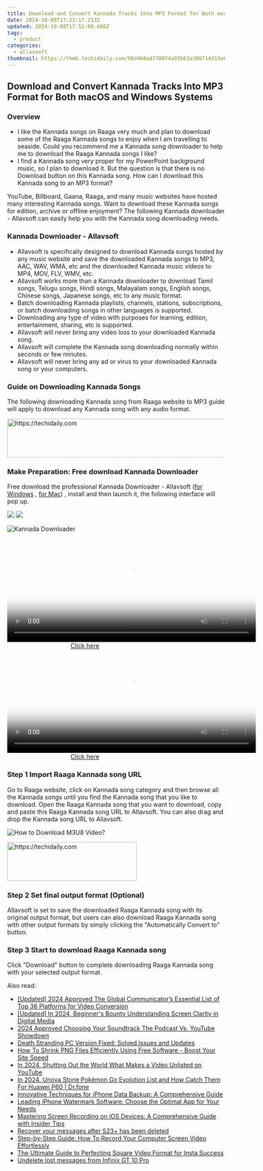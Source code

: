 ```yaml
---
title: Download and Convert Kannada Tracks Into MP3 Format for Both macOS and Windows Systems
date: 2024-10-05T17:21:17.213Z
updated: 2024-10-08T17:51:09.686Z
tags:
  - product
categories:
  - allavsoft
thumbnail: https://thmb.techidaily.com/96d460ad778074a93b63a308714d13a6fb98bd643d60a66bb372b318524a5b70.jpg
---
```


## Download and Convert Kannada Tracks Into MP3 Format for Both macOS and Windows Systems

### Overview

* I like the Kannada songs on Raaga very much and plan to download some of the Raaga Kannada songs to enjoy when I am travelling to seaside. Could you recommend me a Kannada song downloader to help me to download the Raaga Kannada songs I like?
* I find a Kannada song very proper for my PowerPoint background music, so I plan to download it. But the question is that there is no Download button on this Kannada song. How can I download this Kannada song to an MP3 format?

YouTube, Billboard, Gaana, Raaga, and many music websites have hosted many interesting Kannada songs. Want to download these Kannada songs for edition, archive or offline enjoyment? The following Kannada downloader - Allavsoft can easily help you with the Kannada song downloading needs.

### Kannada Downloader - Allavsoft

* Allavsoft is specifically designed to download Kannada songs hosted by any music website and save the downloaded Kannada songs to MP3, AAC, WAV, WMA, etc and the downloaded Kannada music videos to MP4, MOV, FLV, WMV, etc.
* Allavsoft works more than a Kannada downloader to download Tamil songs, Telugu songs, Hindi songs, Malayalam songs, English songs, Chinese songs, Japanese songs, etc to any music format.
* Batch downloading Kannada playlists, channels, stations, subscriptions, or batch downloading songs in other languages is supported.
* Downloading any type of video with purposes for learning, edition, entertainment, sharing, etc is supported.
* Allavsoft will never bring any video loss to your downloaded Kannada song.
* Allavsoft will complete the Kannada song downloading normally within seconds or few minutes.
* Allavsoft will never bring any ad or virus to your downloaded Kannada song or your computers.

### Guide on Downloading Kannada Songs

The following downloading Kannada song from Raaga website to MP3 guide will apply to download any Kannada song with any audio format.

<!-- affiliate ads begin -->
<a href="https://appsumo.8odi.net/c/5597632/2049387/7443" target="_top" id="2049387">
  <img src="//a.impactradius-go.com/display-ad/7443-2049387" border="0" alt="https://techidaily.com" width="728" height="90"/>
</a>
<img height="0" width="0" src="https://appsumo.8odi.net/i/5597632/2049387/7443" style="position:absolute;visibility:hidden;" border="0" />
<!-- affiliate ads end -->

### Make Preparation: Free download Kannada Downloader

Free download the professional Kannada Downloader - Allavsoft ([for Windows](https://tools.techidaily.com/allavsoft/products/) , [for Mac](https://tools.techidaily.com/allavsoft/products/)) , install and then launch it, the following interface will pop up.

[![](https://www.allavsoft.com/how-to/../images/how-to/free-download-win.jpg)](https://tools.techidaily.com/allavsoft/products/) [![](https://www.allavsoft.com/how-to/../images/how-to/free-download-mac.jpg)](https://tools.techidaily.com/allavsoft/products/)

![Kannada Downloader](https://www.allavsoft.com/how-to/../images/allavsoft/screen-shot-600.jpg)

<!-- affiliate ads begin -->
<span id="1983549">
					<video width="576" height="240" style="cursor:pointer"
           poster="//a.impactradius-go.com/display-clicktoplayimage/1983549.png"
           onclick="if(!this.playClicked){this.play();this.setAttribute('controls',true);this.playClicked=true;}">
	   <source src="//a.impactradius-go.com/display-ad/22993-1983549">
	   <img src="//a.impactradius-go.com/display-clicktoplayimage/1983549.png" style="border: none; height: 100%; width: 100%; object-fit: contain">
	</video>
	<div style="width:360px;text-align:center"><a href="javascript:window.open(decodeURIComponent('https%3A%2F%2Fhomestyler.sjv.io%2Fc%2F5597632%2F1983549%2F22993'), '_blank');void(0);">Click here</a></div>
</span>
<img height="0" width="0" src="https://imp.pxf.io/i/5597632/1983549/22993" style="position:absolute;visibility:hidden;" border="0" />
<!-- affiliate ads end -->

<!-- affiliate ads begin -->
<span id="1983472">
					<video width="576" height="240" style="cursor:pointer"
           poster="//a.impactradius-go.com/display-clicktoplayimage/1983472.png"
           onclick="if(!this.playClicked){this.play();this.setAttribute('controls',true);this.playClicked=true;}">
	   <source src="//a.impactradius-go.com/display-ad/22993-1983472">
	   <img src="//a.impactradius-go.com/display-clicktoplayimage/1983472.png" style="border: none; height: 100%; width: 100%; object-fit: contain">
	</video>
	<div style="width:360px;text-align:center"><a href="javascript:window.open(decodeURIComponent('https%3A%2F%2Fhomestyler.sjv.io%2Fc%2F5597632%2F1983472%2F22993'), '_blank');void(0);">Click here</a></div>
</span>
<img height="0" width="0" src="https://imp.pxf.io/i/5597632/1983472/22993" style="position:absolute;visibility:hidden;" border="0" />
<!-- affiliate ads end -->

### Step 1 Import Raaga Kannada song URL

Go to Raaga website, click on Kannada song category and then browse all the Kannada songs until you find the Kannada song that you like to download. Open the Raaga Kannada song that you want to download, copy and paste this Raaga Kannada song URL to Allavsoft. You can also drag and drop the Kannada song URL to Allavsoft.

![How to Download M3U8 Video?](https://www.allavsoft.com/how-to/../images/how-to/download-rtmp-video/download-rtmp-video.jpg)

<!-- affiliate ads begin -->
<a href="https://aligracehair.sjv.io/c/5597632/1885999/19272" target="_top" id="1885999">
  <img src="//a.impactradius-go.com/display-ad/19272-1885999" border="0" alt="https://techidaily.com" width="300" height="90"/>
</a>
<img height="0" width="0" src="https://aligracehair.sjv.io/i/5597632/1885999/19272" style="position:absolute;visibility:hidden;" border="0" />
<!-- affiliate ads end -->

### Step 2 Set final output format (Optional)

Allavsoft is set to save the downloaded Raaga Kannada song with its original output format, but users can also download Raaga Kannada song with other output formats by simply clicking the "Automatically Convert to" button.

### Step 3 Start to download Raaga Kannada song

Click "Download" button to complete downloading Raaga Kannada song with your selected output format.

<ins class="adsbygoogle"
     style="display:block"
     data-ad-format="autorelaxed"
     data-ad-client="ca-pub-7571918770474297"
     data-ad-slot="1223367746"></ins>

<ins class="adsbygoogle"
     style="display:block"
     data-ad-client="ca-pub-7571918770474297"
     data-ad-slot="8358498916"
     data-ad-format="auto"
     data-full-width-responsive="true"></ins>

<span class="atpl-alsoreadstyle">Also read:</span>
<div><ul>
<li><a href="https://vp-tips.techidaily.com/updated-2024-approved-the-global-communicators-essential-list-of-top-36-platforms-for-video-conversion/"><u>[Updated] 2024 Approved The Global Communicator’s Essential List of Top 36 Platforms for Video Conversion</u></a></li>
<li><a href="https://article-posts.techidaily.com/updated-in-2024-beginners-bounty-understanding-screen-clarity-in-digital-media/"><u>[Updated] In 2024, Beginner's Bounty Understanding Screen Clarity in Digital Media</u></a></li>
<li><a href="https://extra-tips.techidaily.com/2024-approved-choosing-your-soundtrack-the-podcast-vs-youtube-showdown/"><u>2024 Approved Choosing Your Soundtrack The Podcast Vs. YouTube Showdown</u></a></li>
<li><a href="https://win-blog.techidaily.com/death-stranding-pc-version-fixed-solved-issues-and-updates/"><u>Death Stranding PC Version Fixed: Solved Issues and Updates</u></a></li>
<li><a href="https://win-extraordinary.techidaily.com/how-to-shrink-png-files-efficiently-using-free-software-boost-your-site-speed/"><u>How To Shrink PNG Files Efficiently Using Free Software - Boost Your Site Speed</u></a></li>
<li><a href="https://youtube-web.techidaily.com/24-shutting-out-the-world-what-makes-a-video-unlisted-on-youtube/"><u>In 2024, Shutting Out the World What Makes a Video Unlisted on YouTube</u></a></li>
<li><a href="https://android-pokemon-go.techidaily.com/in-2024-unova-stone-pokemon-go-evolution-list-and-how-catch-them-for-huawei-p60-drfone-by-drfone-virtual-android/"><u>In 2024, Unova Stone Pokémon Go Evolution List and How Catch Them For Huawei P60 | Dr.fone</u></a></li>
<li><a href="https://win-extraordinary.techidaily.com/innovative-techniques-for-iphone-data-backup-a-comprehensive-guide/"><u>Innovative Techniques for iPhone Data Backup: A Comprehensive Guide</u></a></li>
<li><a href="https://win-extraordinary.techidaily.com/leading-iphone-watermark-software-choose-the-optimal-app-for-your-needs/"><u>Leading iPhone Watermark Software: Choose the Optimal App for Your Needs</u></a></li>
<li><a href="https://win-extraordinary.techidaily.com/mastering-screen-recording-on-ios-devices-a-comprehensive-guide-with-insider-tips/"><u>Mastering Screen Recording on iOS Devices: A Comprehensive Guide with Insider Tips</u></a></li>
<li><a href="https://review-topics.techidaily.com/recover-your-messages-after-s23plus-has-been-deleted-by-fonelab-android-recover-messages/"><u>Recover your messages after S23+ has been deleted</u></a></li>
<li><a href="https://win-extraordinary.techidaily.com/step-by-step-guide-how-to-record-your-computer-screen-video-effortlessly/"><u>Step-by-Step Guide: How To Record Your Computer Screen Video Effortlessly</u></a></li>
<li><a href="https://win-extraordinary.techidaily.com/the-ultimate-guide-to-perfecting-square-video-format-for-insta-success/"><u>The Ultimate Guide to Perfecting Square Video Format for Insta Success</u></a></li>
<li><a href="https://techidaily.com/undelete-lost-messages-from-infinix-gt-10-pro-by-fonelab-android-recover-messages/"><u>Undelete lost messages from Infinix GT 10 Pro</u></a></li>
</ul></div>

